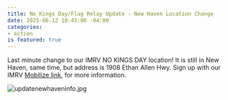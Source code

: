 ```yaml
---
title: No Kings Day/Flag Relay Update - New Haven Location Change
date: 2025-06-12 10:43:00 -04:00
categories:
- action
is featured: true
---
```


Last minute change to our IMRV NO KINGS DAY location! It is still in New Haven, same time, but address is 1908 Ethan Allen Hwy.  Sign up with our IMRV [Mobilize link](https://www.mobilize.us/indivisiblemadrivervalley/event/797155/?fbclid=IwZXh0bgNhZW0CMTEAYnJpZBExZ0ZIS2MwTnEyMzcyYjRTYQEe-Zqvqcb5xRfsI2m4qhZLRJxzArMntrGJ_jM3B_fuKiUbSzeteOUw2pUR3eI_aem_SfdcLMUmWcy6NVmfddCPWw), for more information.

![updatenewhaveninfo.jpg](/uploads/updatenewhaveninfo.jpg)